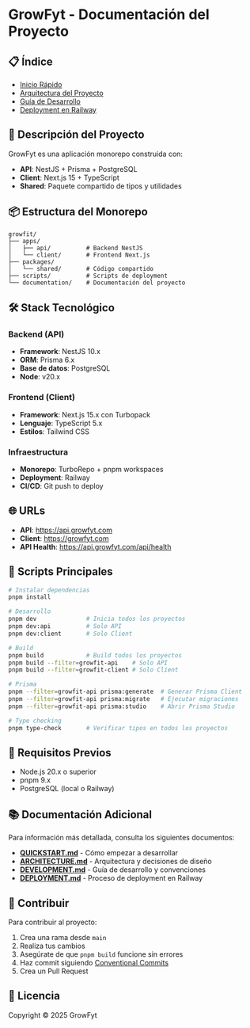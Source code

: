 # GrowFyt - Documentación del Proyecto

## 📋 Índice

- [Inicio Rápido](./QUICKSTART.md)
- [Arquitectura del Proyecto](./ARCHITECTURE.md)
- [Guía de Desarrollo](./DEVELOPMENT.md)
- [Deployment en Railway](./DEPLOYMENT.md)

## 🚀 Descripción del Proyecto

GrowFyt es una aplicación monorepo construida con:
- **API**: NestJS + Prisma + PostgreSQL
- **Client**: Next.js 15 + TypeScript
- **Shared**: Paquete compartido de tipos y utilidades

## 📦 Estructura del Monorepo

```
growfit/
├── apps/
│   ├── api/          # Backend NestJS
│   └── client/       # Frontend Next.js
├── packages/
│   └── shared/       # Código compartido
├── scripts/          # Scripts de deployment
└── documentation/    # Documentación del proyecto
```

## 🛠️ Stack Tecnológico

### Backend (API)
- **Framework**: NestJS 10.x
- **ORM**: Prisma 6.x
- **Base de datos**: PostgreSQL
- **Node**: v20.x

### Frontend (Client)
- **Framework**: Next.js 15.x con Turbopack
- **Lenguaje**: TypeScript 5.x
- **Estilos**: Tailwind CSS

### Infraestructura
- **Monorepo**: TurboRepo + pnpm workspaces
- **Deployment**: Railway
- **CI/CD**: Git push to deploy

## 🌐 URLs

- **API**: https://api.growfyt.com
- **Client**: https://growfyt.com
- **API Health**: https://api.growfyt.com/api/health

## 📝 Scripts Principales

```bash
# Instalar dependencias
pnpm install

# Desarrollo
pnpm dev              # Inicia todos los proyectos
pnpm dev:api          # Solo API
pnpm dev:client       # Solo Client

# Build
pnpm build            # Build todos los proyectos
pnpm build --filter=growfit-api    # Solo API
pnpm build --filter=growfit-client # Solo Client

# Prisma
pnpm --filter=growfit-api prisma:generate  # Generar Prisma Client
pnpm --filter=growfit-api prisma:migrate   # Ejecutar migraciones
pnpm --filter=growfit-api prisma:studio    # Abrir Prisma Studio

# Type checking
pnpm type-check       # Verificar tipos en todos los proyectos
```

## 🔧 Requisitos Previos

- Node.js 20.x o superior
- pnpm 9.x
- PostgreSQL (local o Railway)

## 📚 Documentación Adicional

Para información más detallada, consulta los siguientes documentos:

- **[QUICKSTART.md](./QUICKSTART.md)** - Cómo empezar a desarrollar
- **[ARCHITECTURE.md](./ARCHITECTURE.md)** - Arquitectura y decisiones de diseño
- **[DEVELOPMENT.md](./DEVELOPMENT.md)** - Guía de desarrollo y convenciones
- **[DEPLOYMENT.md](./DEPLOYMENT.md)** - Proceso de deployment en Railway

## 🤝 Contribuir

Para contribuir al proyecto:

1. Crea una rama desde `main`
2. Realiza tus cambios
3. Asegúrate de que `pnpm build` funcione sin errores
4. Haz commit siguiendo [Conventional Commits](https://www.conventionalcommits.org/)
5. Crea un Pull Request

## 📄 Licencia

Copyright © 2025 GrowFyt
